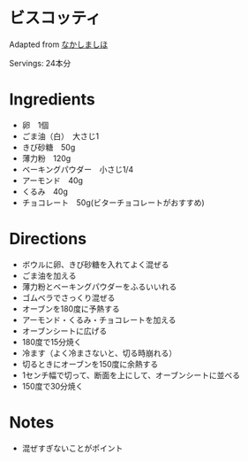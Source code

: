 # ビスコッティ

Adapted from [なかしましほ](https://www.kyounoryouri.jp/recipe/20571_%E3%83%93%E3%82%B9%E3%82%B3%E3%83%83%E3%83%86%E3%82%A3.html)

Servings: 24本分

# Ingredients
- 卵　1個
- ごま油（白）　大さじ1
- きび砂糖　50g
- 薄力粉　120g
- ベーキングパウダー　小さじ1/4
- アーモンド　40g
- くるみ　40g
- チョコレート　50g(ビターチョコレートがおすすめ)

# Directions
- ボウルに卵、きび砂糖を入れてよく混ぜる
- ごま油を加える
- 薄力粉とベーキングパウダーをふるいいれる
- ゴムベラでさっくり混ぜる
- オーブンを180度に予熱する
- アーモンド・くるみ・チョコレートを加える
- オーブンシートに広げる
- 180度で15分焼く
- 冷ます（よく冷まさないと、切る時崩れる）
- 切るときにオーブンを150度に余熱する
- 1センチ幅で切って、断面を上にして、オーブンシートに並べる
- 150度で30分焼く

# Notes
- 混ぜすぎないことがポイント
